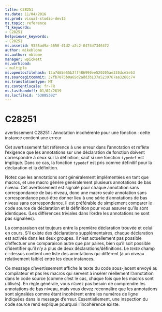 ```yaml
---
title: C28251
ms.date: 11/04/2016
ms.prod: visual-studio-dev15
ms.topic: reference
f1_keywords:
- C28251
helpviewer_keywords:
- C28251
ms.assetid: 9335ad9a-4650-41d2-a2c2-0474d7346472
author: mikeblome
ms.author: mblome
manager: wpickett
ms.workload:
- multiple
ms.openlocfilehash: 13a7d65e55b2ff486990ee520205ae330dce5e53
ms.sourcegitcommit: 37fb7075b0a65d2add3b137a5230767aa3266c74
ms.translationtype: MT
ms.contentlocale: fr-FR
ms.lasthandoff: 01/02/2019
ms.locfileid: "53885302"
---
```

# <a name="c28251"></a>C28251
avertissement C28251 : Annotation incohérente pour une fonction : cette instance contient une erreur

 Cet avertissement fait référence à une erreur dans l’annotation et reflète l’exigence que les annotations sur une déclaration de fonction doivent correspondre à ceux sur la définition, sauf si une fonction `typedef` est impliqué. Dans ce cas, la fonction `typedef` est pris comme définitif pour la déclaration et la définition.

 Notez que les annotations sont généralement implémentées en tant que macros, et une macro génère généralement plusieurs annotations de bas niveau. Cet avertissement est signalé pour chaque annotation sans correspondance de bas niveau, donc une macro seule annotation sans correspondance peut-être donner lieu à une série d’annotations de bas niveau sans correspondance. Il est préférable de simplement comparer le code source de déclaration et la définition pour vous assurer qu’ils sont identiques. (Les différences triviales dans l’ordre les annotations ne sont pas signalées).

 La comparaison est toujours entre la première déclaration trouvée et celui en cours. S’il existe des déclarations supplémentaires, chaque déclaration est activée dans les deux groupes. Il n’est actuellement pas possible d’effectuer une comparaison autre que par paires, bien qu’il soit possible d’identifier qu’il n’y a plus de deux déclarations/définitions.  Le *texte* champ ci-dessus contient une liste des annotations qui diffèrent (à un niveau relativement faible) entre les deux instances.

 Ce message d’avertissement affiche le texte du code sous-jacent envoyé au compilateur et pas les macros qui servent à insérer réellement l’annotation dans le code source (comme c’est le cas, chaque fois que les macros sont utilisés). En règle générale, vous n’avez pas besoin de comprendre les annotations de bas niveau, mais vous devez reconnaître que les annotations sont signalées comme étant incohérent entre les numéros de ligne indiquées dans le message d’erreur. Essentiellement, une inspection du code source rend explique pourquoi l’incohérence existe.
